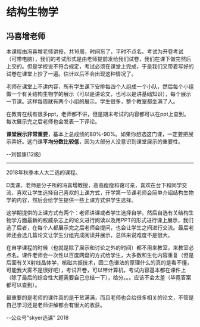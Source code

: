 # 结构生物学

## 冯喜增老师

本课程由冯喜增老师讲授，共16周，时间忘了，平时不点名。考试为开卷考试（可带电脑），我们的考试形式是由老师提前发给我们试卷，我们在课下做完然后上交的。但是学校说不符合规定，考试必须在课堂上完成，于是我们又带着写好的试卷在课堂上抄了一遍。估计以后不会出现这种情况了。

老师在课堂上不讲内容，所有学生课下安排每四个人组成一个小队，然后每个小组做一个有关结构生物学的展示（可以是讲论文，也可以是讲基础知识），每个展示一节课。这样每周就有两个小组的展示。学生很多，整个教室都坐满了人。

在教育在线有很多ppt，老师都不讲，但是期末考试的内容都可以在ppt上查到。每次展示完之后老师也会发表一下评论。

**课堂展示非常重要**，基本上总成绩的80%-90%。如果你想选这门课，一定要把展示弄好。这门课**平均分数比较低**，因为大部分人没意识到课堂展示的重要性。

--刘智康(12级)

---

2018年秋季本人大二选的课程。

D类课，老师是分子所的冯喜增教授，高高瘦瘦和蔼可亲，喜欢在台下和同学交流，喜欢让学生选择自己喜欢的上课方式，开学第一节课老师会简单介绍结构生物学的内容，然后会给学生提供一些上课方式供学生选择。

这学期提供的上课方式有两个：老师讲课或者学生选择自学，然后自选有关结构生物学方面最新的权威杂志上的论文进行阅读以及用PPT的形式进行课上展示，我们选了后者，在每个人都展示完之后老师会提问，也会让学生之间进行交流。最后老师还会选几篇论文让学生分组完成阅读并展示，总体来说难度不是很大。

在自学课程的时候（也就是除了展示和讨论之外的时间）都不用来教室，来教室必点名。课件老师会一次性以百度网盘的方式给学生，大多数和生化内容重复（但是后面有关X射线晶体学，核磁共振技术，圆二色谱法的原理什么的真的是看不懂，可能我大雾不是很好吧），考试开卷，可以带计算机，考试内容基本都在课件上（除了最后的综合性大题需要自己总结一下），给分。。。应该不会太差（毕竟答案都可以查到）。

最重要的是老师的课件真的是干货满满，而且老师也会给很多相关的论文，不管是自己学习还是老师讲解都会有很大的收获。
            
--公众号"skyer选课" 2018